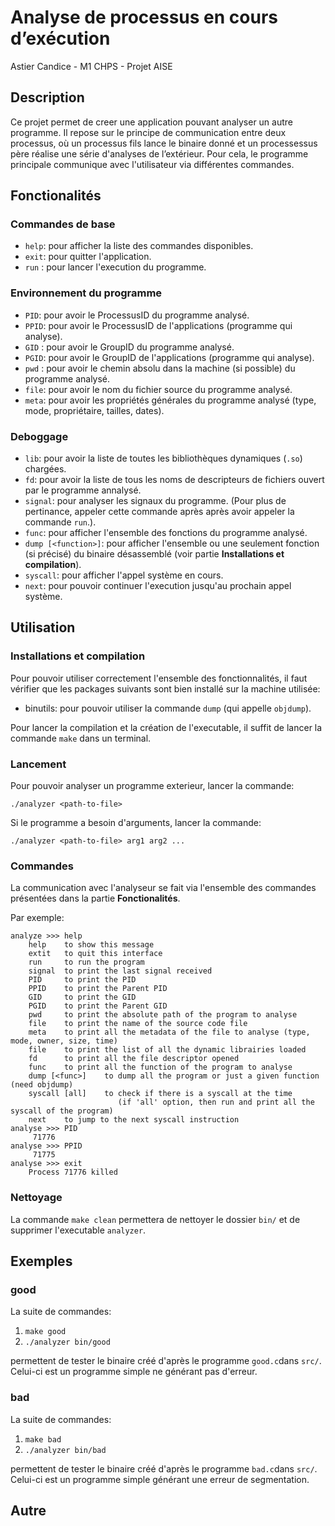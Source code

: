 # Analyse de processus en cours d’exécution
Astier Candice - M1 CHPS - Projet AISE

## Description

Ce projet permet de creer une application pouvant analyser un autre programme. Il repose sur le principe de communication entre deux processus, où un processus fils lance le binaire donné et un processessus père réalise une série d'analyses de l’extérieur.
Pour cela, le programme principale communique avec l'utilisateur via différentes commandes.

## Fonctionalités

### Commandes de base
* `help`: pour afficher la liste des commandes disponibles.
* `exit`: pour quitter l'application.
* `run` : pour lancer l'execution du programme.

### Environnement du programme
* `PID`: pour avoir le ProcessusID du programme analysé.
* `PPID`: pour avoir le ProcessusID de l'applications (programme qui analyse).
* `GID` : pour avoir le GroupID du programme analysé.
* `PGID`: pour avoir le GroupID de l'applications (programme qui analyse).
* `pwd` : pour avoir le chemin absolu dans la machine (si possible) du programme analysé.
* `file`: pour avoir le nom du fichier source du programme analysé.
* `meta`: pour avoir les propriétés générales du programme analysé (type, mode, propriétaire, tailles, dates).

### Deboggage
* `lib`: pour avoir la liste de toutes les bibliothèques dynamiques (`.so`) chargées.
* `fd`: pour avoir la liste de tous les noms de descripteurs de fichiers ouvert par le programme annalysé.
* `signal`: pour analyser les signaux du programme. (Pour plus de pertinance, appeler cette commande après après avoir appeler la commande `run`.).
* `func`: pour afficher l'ensemble des fonctions du programme analysé.
* `dump [<function>]`: pour afficher l'ensemble ou une seulement fonction (si précisé) du binaire désassemblé (voir partie __Installations et compilation__).
* `syscall`: pour afficher l'appel système en cours.
* `next`: pour pouvoir continuer l'execution jusqu'au prochain appel système.

## Utilisation

### Installations et compilation

Pour pouvoir utiliser correctement l'ensemble des fonctionnalités, il faut vérifier que les packages suivants sont bien installé sur la machine utilisée:
* binutils: pour pouvoir utiliser la commande `dump` (qui appelle `objdump`).

Pour lancer la compilation et la création de l'executable, il suffit de lancer la commande `make` dans un terminal.

### Lancement

Pour pouvoir analyser un programme exterieur, lancer la commande:

`./analyzer <path-to-file>`

Si le programme a besoin d'arguments, lancer la commande:

`./analyzer <path-to-file> arg1 arg2 ...`

### Commandes

La communication avec l'analyseur se fait via l'ensemble des commandes présentées dans la partie __Fonctionalités__.

Par exemple:
```
analyze >>> help
	help    to show this message
	extit   to quit this interface
	run     to run the program
	signal  to print the last signal received
	PID     to print the PID
	PPID    to print the Parent PID
	GID     to print the GID
	PGID    to print the Parent GID
	pwd     to print the absolute path of the program to analyse
	file    to print the name of the source code file
	meta    to print all the metadata of the file to analyse (type, mode, owner, size, time)
	file    to print the list of all the dynamic librairies loaded
	fd      to print all the file descriptor opened
	func    to print all the function of the program to analyse
	dump [<func>]    to dump all the program or just a given function (need objdump)
	syscall [all]    to check if there is a syscall at the time
                        (if 'all' option, then run and print all the syscall of the program)
	next    to jump to the next syscall instruction
analyse >>> PID
	 71776
analyse >>> PPID
	 71775
analyse >>> exit
	Process 71776 killed
```

### Nettoyage

La commande `make clean` permettera de nettoyer le dossier `bin/` et de supprimer l'executable `analyzer`.

## Exemples
### good
La suite de commandes:

1. `make good`
2. `./analyzer bin/good`

permettent de tester le binaire créé d'après le programme `good.c`dans `src/`. Celui-ci est un programme simple ne générant pas d'erreur.

### bad
La suite de commandes:

1. `make bad`
2. `./analyzer bin/bad`

permettent de tester le binaire créé d'après le programme `bad.c`dans `src/`. Celui-ci est un programme simple générant une erreur de segmentation.

## Autre
